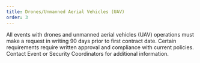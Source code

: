 ```yaml
---
title: Drones/Unmanned Aerial Vehicles (UAV)
order: 3
---
```


All events with drones and unmanned aerial vehicles (UAV) operations must make a request in writing 90 days prior to first contract date. Certain requirements require written approval and compliance with current policies. Contact Event or Security Coordinators for additional information.
